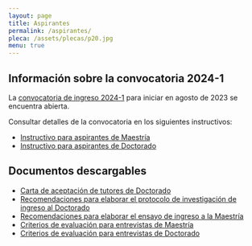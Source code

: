 ```yaml
---
layout: page
title: Aspirantes
permalink: /aspirantes/
pleca: /assets/plecas/p20.jpg
menu: true
---
```



## Información sobre la convocatoria 2024-1

La [convocatoria de ingreso 2024-1](/assets/docs/convocatoria_ingreso_2024-1.pdf) para iniciar en agosto de 2023 se encuentra abierta.

Consultar detalles de la convocatoria en los siguientes instructivos:

 - [Instructivo para aspirantes de Maestría](/assets/docs/instructivo-maestria.pdf)
 - [Instructivo para aspirantes de Doctorado](/assets/docs/instructivo-doctorado.pdf)




## Documentos descargables

 - [Carta de aceptación de tutores de Doctorado](/assets/formatos/aspirantes/formato_carta_aceptacion_tutor_doctorado.docx)
 - [Recomendaciones para elaborar el protocolo de investigación de ingreso al Doctorado](/assets/docs/recomendaciones_aspirantes_doctorado.pdf)
 - [Recomendaciones para elaborar el ensayo de ingreso a la Maestría](/assets/docs/recomendaciones_aspirantes_maestria.pdf)
 - [Criterios de evaluación para entrevistas de Maestría](/assets/docs/rubrica_entrevista_Mae.pdf)
 - [Criterios de evaluación para entrevistas de Doctorado](/assets/docs/rubrica_entrevista_Doc.pdf)
